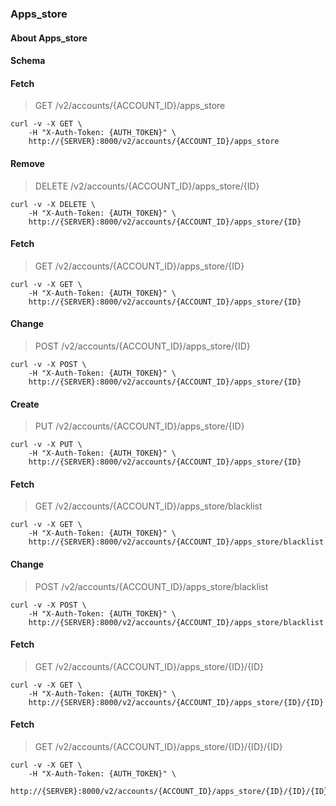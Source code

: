 ### Apps_store

#### About Apps_store

#### Schema



#### Fetch

> GET /v2/accounts/{ACCOUNT_ID}/apps_store

```curl
curl -v -X GET \
    -H "X-Auth-Token: {AUTH_TOKEN}" \
    http://{SERVER}:8000/v2/accounts/{ACCOUNT_ID}/apps_store
```

#### Remove

> DELETE /v2/accounts/{ACCOUNT_ID}/apps_store/{ID}

```curl
curl -v -X DELETE \
    -H "X-Auth-Token: {AUTH_TOKEN}" \
    http://{SERVER}:8000/v2/accounts/{ACCOUNT_ID}/apps_store/{ID}
```

#### Fetch

> GET /v2/accounts/{ACCOUNT_ID}/apps_store/{ID}

```curl
curl -v -X GET \
    -H "X-Auth-Token: {AUTH_TOKEN}" \
    http://{SERVER}:8000/v2/accounts/{ACCOUNT_ID}/apps_store/{ID}
```

#### Change

> POST /v2/accounts/{ACCOUNT_ID}/apps_store/{ID}

```curl
curl -v -X POST \
    -H "X-Auth-Token: {AUTH_TOKEN}" \
    http://{SERVER}:8000/v2/accounts/{ACCOUNT_ID}/apps_store/{ID}
```

#### Create

> PUT /v2/accounts/{ACCOUNT_ID}/apps_store/{ID}

```curl
curl -v -X PUT \
    -H "X-Auth-Token: {AUTH_TOKEN}" \
    http://{SERVER}:8000/v2/accounts/{ACCOUNT_ID}/apps_store/{ID}
```

#### Fetch

> GET /v2/accounts/{ACCOUNT_ID}/apps_store/blacklist

```curl
curl -v -X GET \
    -H "X-Auth-Token: {AUTH_TOKEN}" \
    http://{SERVER}:8000/v2/accounts/{ACCOUNT_ID}/apps_store/blacklist
```

#### Change

> POST /v2/accounts/{ACCOUNT_ID}/apps_store/blacklist

```curl
curl -v -X POST \
    -H "X-Auth-Token: {AUTH_TOKEN}" \
    http://{SERVER}:8000/v2/accounts/{ACCOUNT_ID}/apps_store/blacklist
```

#### Fetch

> GET /v2/accounts/{ACCOUNT_ID}/apps_store/{ID}/{ID}

```curl
curl -v -X GET \
    -H "X-Auth-Token: {AUTH_TOKEN}" \
    http://{SERVER}:8000/v2/accounts/{ACCOUNT_ID}/apps_store/{ID}/{ID}
```

#### Fetch

> GET /v2/accounts/{ACCOUNT_ID}/apps_store/{ID}/{ID}/{ID}

```curl
curl -v -X GET \
    -H "X-Auth-Token: {AUTH_TOKEN}" \
    http://{SERVER}:8000/v2/accounts/{ACCOUNT_ID}/apps_store/{ID}/{ID}/{ID}
```

